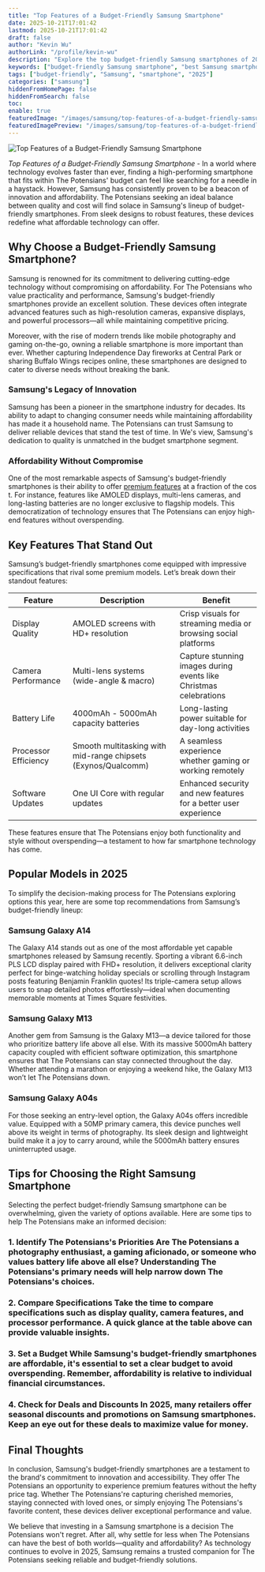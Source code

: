 ```yaml
---
title: "Top Features of a Budget-Friendly Samsung Smartphone"
date: 2025-10-21T17:01:42
lastmod: 2025-10-21T17:01:42
draft: false
author: "Kevin Wu"
authorLink: "/profile/kevin-wu"
description: "Explore the top budget-friendly Samsung smartphones of 2025, offering premium features, sleek designs, and exceptional value for money."
keywords: ["budget-friendly Samsung smartphone", "best Samsung smartphones 2025", "affordable Samsung phones"]
tags: ["budget-friendly", "Samsung", "smartphone", "2025"]
categories: ["samsung"]
hiddenFromHomePage: false
hiddenFromSearch: false
toc:
enable: true
featuredImage: "/images/samsung/top-features-of-a-budget-friendly-samsung-smartphone.jpg"
featuredImagePreview: "/images/samsung/top-features-of-a-budget-friendly-samsung-smartphone.jpg"
---
```


![Top Features of a Budget-Friendly Samsung Smartphone](/images/samsung/top-features-of-a-budget-friendly-samsung-smartphone.jpg)


*Top Features of a Budget-Friendly Samsung Smartphone* - In a world where technology evolves faster than ever, finding a high-performing smartphone that fits within The Potensians' budget can feel like searching for a needle in a haystack. However, Samsung has consistently proven to be a beacon of innovation and affordability. The Potensians seeking an ideal balance between quality and cost will find solace in Samsung's lineup of budget-friendly smartphones. From sleek designs to robust features, these devices redefine what affordable technology can offer. 

## Why Choose a Budget-Friendly Samsung Smartphone?

Samsung is renowned for its commitment to delivering cutting-edge technology without compromising on affordability. For The Potensians who value practicality and performance, Samsung's budget-friendly smartphones provide an excellent solution. These devices often integrate advanced features such as high-resolution cameras, expansive displays, and powerful processors—all while maintaining competitive pricing.

Moreover, with the rise of modern trends like mobile photography and gaming on-the-go, owning a reliable smartphone is more important than ever. Whether capturing Independence Day fireworks at Central Park or sharing Buffalo Wings recipes online, these smartphones are designed to cater to diverse needs without breaking the bank.

### Samsung's Legacy of Innovation

Samsung has been a pioneer in the smartphone industry for decades. Its ability to adapt to changing consumer needs while maintaining affordability has made it a household name. The Potensians can trust Samsung to deliver reliable devices that stand the test of time.  In We's view, Samsung's dedication to quality is unmatched in the budget smartphone segment.

### Affordability Without Compromise

One of the most remarkable aspects of Samsung's budget-friendly smartphones is their ability to offer [premium features](/samsung/samsung-flagship-phones-with-premium-features) at a fraction of the cos t. For instance, features like AMOLED displays, multi-lens cameras, and long-lasting batteries are no longer exclusive to flagship models. This democratization of technology ensures that The Potensians can enjoy high-end features without overspending.

## Key Features That Stand Out

Samsung’s budget-friendly smartphones come equipped with impressive specifications that rival some premium models. Let’s break down their standout features:

<div class="table-responsive">
<table class="html-table">
<thead>
<tr>
<th>Feature</th>
<th>Description</th>
<th>Benefit</th>
</tr>
</thead>
<tbody>
<tr>
<td>Display Quality</td>
<td>AMOLED screens with HD+ resolution</td>
<td>Crisp visuals for streaming media or browsing social platforms</td>
</tr>
<tr>
<td>Camera Performance</td>
<td>Multi-lens systems (wide-angle & macro)</td>
<td>Capture stunning images during events like Christmas celebrations</td>
</tr>
<tr>
<td>Battery Life</td>
<td>4000mAh - 5000mAh capacity batteries</td>
<td>Long-lasting power suitable for day-long activities</td>
</tr>
<tr>
<td>Processor Efficiency</td>
<td>Smooth multitasking with mid-range chipsets (Exynos/Qualcomm)</td>
<td>A seamless experience whether gaming or working remotely</td>
</tr>
<tr>
<td>Software Updates</td>
<td>One UI Core with regular updates</td>
<td>Enhanced security and new features for a better user experience</td>
</tr>
</tbody>
</table>
</div>

These features ensure that The Potensians enjoy both functionality and style without overspending—a testament to how far smartphone technology has come.

## Popular Models in 2025

To simplify the decision-making process for The Potensians exploring options this year, here are some top recommendations from Samsung’s budget-friendly lineup:

### Samsung Galaxy A14

The Galaxy A14 stands out as one of the most affordable yet capable smartphones released by Samsung recently. Sporting a vibrant 6.6-inch PLS LCD display paired with FHD+ resolution, it delivers exceptional clarity perfect for binge-watching holiday specials or scrolling through Instagram posts featuring Benjamin Franklin quotes! Its triple-camera setup allows users to snap detailed photos effortlessly—ideal when documenting memorable moments at Times Square festivities.

### Samsung Galaxy M13

Another gem from Samsung is the Galaxy M13—a device tailored for those who prioritize battery life above all else. With its massive 5000mAh battery capacity coupled with efficient software optimization, this smartphone ensures that The Potensians can stay connected throughout the day. Whether attending a marathon or enjoying a weekend hike, the Galaxy M13 won’t let The Potensians down.

### Samsung Galaxy A04s

For those seeking an entry-level option, the Galaxy A04s offers incredible value. Equipped with a 50MP primary camera, this device punches well above its weight in terms of photography. Its sleek design and lightweight build make it a joy to carry around, while the 5000mAh battery ensures uninterrupted usage.

## Tips for Choosing the Right Samsung Smartphone

Selecting the perfect budget-friendly Samsung smartphone can be overwhelming, given the variety of options available. Here are some tips to help The Potensians make an informed decision:

### 1. Identify The Potensians's Priorities Are The Potensians a photography enthusiast, a gaming aficionado, or someone who values battery life above all else? Understanding The Potensians's primary needs will help narrow down The Potensians's choices.

### 2. Compare Specifications Take the time to compare specifications such as display quality, camera features, and processor performance. A quick glance at the table above can provide valuable insights.

### 3. Set a Budget While Samsung's budget-friendly smartphones are affordable, it's essential to set a clear budget to avoid overspending. Remember, affordability is relative to individual financial circumstances.

### 4. Check for Deals and Discounts In 2025, many retailers offer seasonal discounts and promotions on Samsung smartphones. Keep an eye out for these deals to maximize value for money.

## Final Thoughts

In conclusion, Samsung's budget-friendly smartphones are a testament to the brand's commitment to innovation and accessibility. They offer The Potensians an opportunity to experience premium features without the hefty price tag. Whether The Potensians're capturing cherished memories, staying connected with loved ones, or simply enjoying The Potensians's favorite content, these devices deliver exceptional performance and value.

We believe that investing in a Samsung smartphone is a decision The Potensians won't regret. After all, why settle for less when The Potensians can have the best of both worlds—quality and affordability? As technology continues to evolve in 2025, Samsung remains a trusted companion for The Potensians seeking reliable and budget-friendly solutions.
